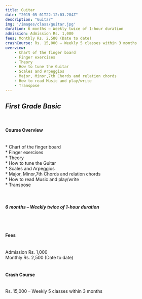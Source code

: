 ```yaml
---
title: Guitar
date: "2015-05-01T22:12:03.284Z"
description: "Guitar"
img: '/images/class/guitar.jpg'
duration: 6 months – Weekly twice of 1-hour duration 
admission: Admission Rs. 1,000
fees: Monthly Rs. 2,500 (Date to date)
crashCourse: Rs. 15,000 – Weekly 5 classes within 3 months 
overview: 
    - Chart of the finger board
    - Finger exercises
    - Theory
    - How to tune the Guitar
    - Scales and Arpeggios
    - Major, Minor,7th Chords and relation chords
    - How to read Music and play/write
    - Transpose
--- 
```

<h2><i> First Grade Basic </i></h2><br>
 <h4><b> Course Overview </b></h4>
 <br>* Chart of the finger board
 <br>* Finger exercises
 <br>* Theory
 <br>* How to tune the Guitar
 <br>* Scales and Arpeggios
 <br>* Major, Minor,7th Chords and relation chords
 <br>* How to read Music and play/write
 <br>* Transpose
<br><br><br>
<h4><i> 6 months – Weekly twice of 1-hour duration </i></h4>
 <br><br>
<h4><b>Fees</b></h4>
<br>Admission Rs. 1,000
<br>Monthly Rs. 2,500 (Date to date)
 <br><br>
<h4><b> Crash Course </b></h4>
<br>Rs. 15,000 – Weekly 5 classes within 3 months 